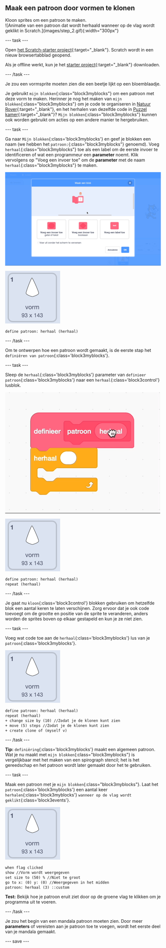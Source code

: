 ## Maak een patroon door vormen te klonen

<div style="display: flex; flex-wrap: wrap">
<div style="flex-basis: 200px; flex-grow: 1; margin-right: 15px;">
Kloon sprites om een patroon te maken.
</div>
<div>
![Animatie van een patroon dat wordt herhaald wanneer op de vlag wordt geklikt in Scratch.](images/step_2.gif){:width="300px"}
</div>
</div>

--- task ---

Open [het Scratch-starter project](https://scratch.mit.edu/projects/761934600/){:target="_blank"}. Scratch wordt in een nieuw browsertabblad geopend.

Als je offline werkt, kun je het [starter project](https://scratch.mit.edu/projects/761934600/){:target="_blank"} downloaden.

--- /task ---

Je zou een vormsprite moeten zien die een beetje lijkt op een bloemblaadje.

Je gebruikt `mijn blokken`{:class="block3myblocks"} om een patroon met deze vorm te maken. Herinner je nog het maken van `mijn blokken`{:class="block3myblocks"} om je code te organiseren in [Natuur Rover](https://projects.raspberrypi.org/nl-NL/projects/nature-rover/3){:target="_blank"}, en het herhalen van dezelfde code in [Puzzel kamer](https://projects.raspberrypi.org/nl-NL/projects/puzzle-room/4){:target="_blank"}? `Mijn blokken`{:class="block3myblocks"} kunnen ook worden gebruikt om acties op een andere manier te hergebruiken.

--- task ---

Ga naar `Mijn blokken`{:class='block3myblocks'} en geef je blokken een naam (we hebben het `patroon:`{:class="block3myblocks"} genoemd). Voeg `herhaal`{:class="block3myblocks"} toe als een label om de eerste invoer te identificeren of wat een programmeur een **parameter** noemt. Klik vervolgens op "Voeg een invoer toe" om de **parameter** met de naam `herhaal`{:class="block3myblocks"} te maken.


![Animatie van een 'mijn blokken' blok en een extra parameter die wordt toegevoegd.](images/add-parameter.gif)

![De vorm sprite.](images/shape_sprite.png)

```blocks3
define patroon: herhaal (herhaal)
```

--- /task ---

Om te ontwerpen hoe een patroon wordt gemaakt, is de eerste stap het `definiëren van patroon`{:class='block3myblocks'}.

--- task ---

Sleep de `herhaal`{:class='block3myblocks'} parameter van `definieer patroon`{:class='block3myblocks'} naar een `herhaal`{:class='block3control'} lusblok.

![Animatie die de 'herhaal' parameter laat zien die van het 'definieer' blok naar het 'herhaal' blok wordt gesleept.](images/use-repeat.gif)

![De vorm sprite.](images/shape_sprite.png)

```blocks3
define patroon: herhaal (herhaal)
repeat (herhaal)
```

--- /task ---

Je gaat nu `kloon`{:class='block3control'} blokken gebruiken om hetzelfde blok een aantal keren te laten verschijnen. Zorg ervoor dat je ook code toevoegt om de grootte en positie van de sprite te veranderen, anders worden de sprites boven op elkaar gestapeld en kun je ze niet zien.

--- task ---

Voeg wat code toe aan de `herhaal`{:class='block3myblocks'} lus van je `patroon`{:class='block3myblocks'}.

![De vorm sprite.](images/shape_sprite.png)

```blocks3
define patroon: herhaal (herhaal)
repeat (herhaal)
+ change size by (10) //Zodat je de klonen kunt zien
+ move (5) steps //Zodat je de klonen kunt zien
+ create clone of (myself v)
```

--- /task ---

**Tip:** `definiëring`{:class='block3myblocks'} maakt een algemeen patroon. Wat je nu maakt met `mijn blokken`{:class="block3myblocks"} is vergelijkbaar met het maken van een spirograph stencil; het is het gereedschap en het patroon wordt later gemaakt door het te gebruiken.


--- task ---

Maak een patroon met je `mijn blokken`{:class="block3myblocks"}. Laat het `patroon`{:class='block3myblocks'} een aantal keer `herhalen`{:class='block3myblocks'} `wanneer op de vlag wordt geklikt`{:class='block3events'}.

![De vorm sprite.](images/shape_sprite.png)
```blocks3
when flag clicked
show //Vorm wordt weergegeven 
set size to (50) % //Niet te groot
go to x: (0) y: (0) //Weergegeven in het midden
patroon: herhaal (3) ::custom
```

**Test:** Bekijk hoe je patroon eruit ziet door op de groene vlag te klikken om je programma uit te voeren.

--- /task ---

Je zou het begin van een mandala patroon moeten zien. Door meer **parameters** of vereisten aan je patroon toe te voegen, wordt het eerste deel van je mandala gemaakt.

--- save ---
